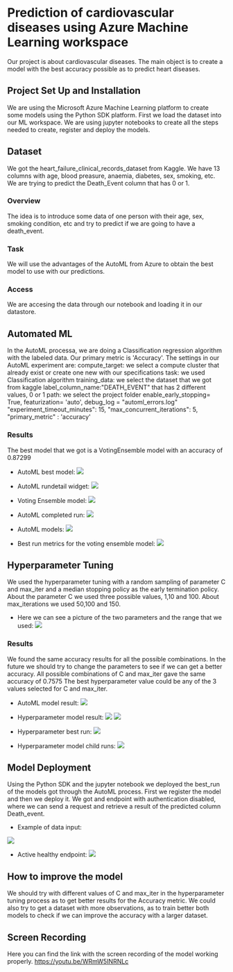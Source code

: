 # Prediction of cardiovascular diseases using Azure Machine Learning workspace

Our project is about cardiovascular diseases. 
The main object is to create a model with the best accuracy possible as to predict heart diseases.

## Project Set Up and Installation

We are using the Microsoft Azure Machine Learning platform to create some models using the Python SDK platform.
First we load the dataset into our ML workspace.
We are using jupyter notebooks to create all the steps needed to create, register and deploy the models.


## Dataset
We got the heart_failure_clinical_records_dataset from Kaggle.
We have 13 columns with age, blood preasure, anaemia, diabetes, sex, smoking, etc.
We are trying to predict the Death_Event column that has 0 or 1.

### Overview
The idea is to introduce some data of one person with their age, sex, smoking condition, etc and try to predict if we are going to have a death_event.

### Task
We will use the advantages of the AutoML from Azure to obtain the best model to use with our predictions.

### Access
We are accesing the data through our notebook and loading it in our datastore.

## Automated ML
In the AutoML processa, we are doing a Classification regression algorithm with the labeled data.
Our primary metric is 'Accuracy'.
The settings in our AutoML experiment are:
compute_target: we select a compute cluster that already exist or create one new with our specifications
task: we used Classification algorithm
training_data: we select the dataset that we got from kaggle
label_column_name:"DEATH_EVENT" that has 2 different values, 0 or 1
path: we select the project folder
enable_early_stopping= True, 
featurization= 'auto',
debug_log = "automl_errors.log"
"experiment_timeout_minutes": 15,
"max_concurrent_iterations": 5,
"primary_metric" : 'accuracy'

### Results
The best model that we got is a VotingEnsemble model with an accuracy of 0.87299

- AutoML best model:
![](https://github.com/zaza107-1/project3default/blob/branch2/screenshots/autoML_bestmodel.jpg)


- AutoML rundetail widget:
![](https://github.com/zaza107-1/project3default/blob/branch2/screenshots/autoMLrundetailwidget.jpg)

- Voting Ensemble model:
![](https://github.com/zaza107-1/project3default/blob/branch2/screenshots/autoMLrundetailwidget2.jpg)

- AutoML completed run:
![](https://github.com/zaza107-1/project3default/blob/branch2/screenshots/auto_ML_completed2.jpg)

- AutoML models:
![](https://github.com/zaza107-1/project3default/blob/branch2/screenshots/automlmodels.jpg)

- Best run metrics for the voting ensemble model:
![](https://github.com/zaza107-1/project3default/blob/branch2/screenshots/bestautomlmetrics.jpg)


## Hyperparameter Tuning
We used the hyperparameter tuning with a random sampling of parameter C and max_iter and a median stopping policy as the early termination policy.
About the parameter C we used three possible values, 1,10 and 100.
About max_iterations we used 50,100 and 150.

- Here we can see a picture of the two parameters and the range that we used:
![](https://github.com/zaza107-1/project3default/blob/branch2/screenshots/param_sampling.jpg) 

### Results
We found the same accuracy results for all the possible combinations. In the future we should try to change the parameters to see if we can get a better accuracy.
All possible combinations of C and max_iter gave the same accuracy of 0.7575
The best hyperparameter value could be any of the 3 values selected for C and max_iter.

- AutoML model result:
![](https://github.com/zaza107-1/project3default/blob/branch2/screenshots/automlmodels.jpg)

- Hyperparameter model result:
![](https://github.com/zaza107-1/project3default/blob/branch2/screenshots/hyperparameter.jpg)
![](https://github.com/zaza107-1/project3default/blob/branch2/screenshots/hyperparameter2.jpg)


- Hyperparameter best run:
![](https://github.com/zaza107-1/project3default/blob/branch2/screenshots/hyperparameter_best_run.jpg)

- Hyperparameter model child runs:
![](https://github.com/zaza107-1/project3default/blob/branch2/screenshots/hyperparameter_child_runs.jpg)

## Model Deployment
Using the Python SDK and the jupyter notebook we deployed the best_run of the models got through the AutoML process.
First we register the model and then we deploy it.
We got and endpoint with authentication disabled, where we can send a request and retrieve a result of the predicted column Death_event.

- Example of data input:

![](https://github.com/zaza107-1/project3default/blob/branch2/screenshots/example_data_input.jpg)

- Active healthy endpoint:
![](https://github.com/zaza107-1/project3default/blob/branch2/screenshots/healthy_endpoint.jpg)

## How to improve the model
We should try with different values of C and max_iter in the hyperparameter tuning process as to get better results for the Accuracy metric.
We could also try to get a dataset with more observations, as to train better both models to check if we can improve the accuracy with a larger dataset.

## Screen Recording
Here you can find the link with the screen recording of the model working properly.
https://youtu.be/WRmW5INRNLc

